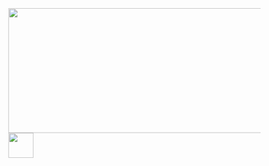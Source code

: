 <div align="center">
  <img src="https://github.com/user-attachments/assets/5d2fbf8f-352c-4958-a4ab-16659e240990" width="800" height="250" />
</div>

<img src="https://github.com/user-attachments/assets/b98b4047-949b-4e15-997c-113d3a7d42df" width="50" />
